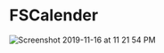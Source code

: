 # FSCalender

![Screenshot 2019-11-16 at 11 21 54 PM](https://user-images.githubusercontent.com/38103919/68997039-ee6f3100-08c7-11ea-9175-4c55c077c681.png)
